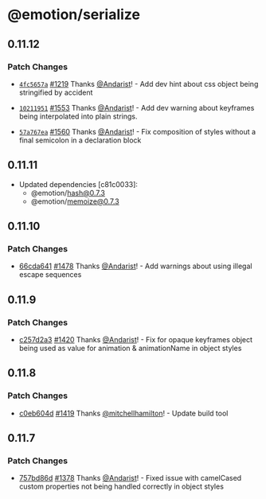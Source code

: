 # @emotion/serialize

## 0.11.12

### Patch Changes

- [`4fc5657a`](https://github.com/emotion-js/emotion/commit/4fc5657ac8d0002322321cfbfc254b7196d27387) [#1219](https://github.com/emotion-js/emotion/pull/1219) Thanks [@Andarist](https://github.com/Andarist)! - Add dev hint about css object being stringified by accident

* [`10211951`](https://github.com/emotion-js/emotion/commit/10211951051729b149930a8646de14bae9ae1bbc) [#1553](https://github.com/emotion-js/emotion/pull/1553) Thanks [@Andarist](https://github.com/Andarist)! - Add dev warning about keyframes being interpolated into plain strings.

- [`57a767ea`](https://github.com/emotion-js/emotion/commit/57a767ea3dd18eefbbdc7269cc13128caad65286) [#1560](https://github.com/emotion-js/emotion/pull/1560) Thanks [@Andarist](https://github.com/Andarist)! - Fix composition of styles without a final semicolon in a declaration block

## 0.11.11

- Updated dependencies [c81c0033]:
  - @emotion/hash@0.7.3
  - @emotion/memoize@0.7.3

## 0.11.10

### Patch Changes

- [66cda641](https://github.com/emotion-js/emotion/commit/66cda64128631790b81e3c9df273a972358ea593) [#1478](https://github.com/emotion-js/emotion/pull/1478) Thanks [@Andarist](https://github.com/Andarist)! - Add warnings about using illegal escape sequences

## 0.11.9

### Patch Changes

- [c257d2a3](https://github.com/emotion-js/emotion/commit/c257d2a3) [#1420](https://github.com/emotion-js/emotion/pull/1420) Thanks [@Andarist](https://github.com/Andarist)! - Fix for opaque keyframes object being used as value for animation & animationName in object styles

## 0.11.8

### Patch Changes

- [c0eb604d](https://github.com/emotion-js/emotion/commit/c0eb604d) [#1419](https://github.com/emotion-js/emotion/pull/1419) Thanks [@mitchellhamilton](https://github.com/mitchellhamilton)! - Update build tool

## 0.11.7

### Patch Changes

- [757bd86d](https://github.com/emotion-js/emotion/commit/757bd86d) [#1378](https://github.com/emotion-js/emotion/pull/1378) Thanks [@Andarist](https://github.com/Andarist)! - Fixed issue with camelCased custom properties not being handled correctly in object styles
